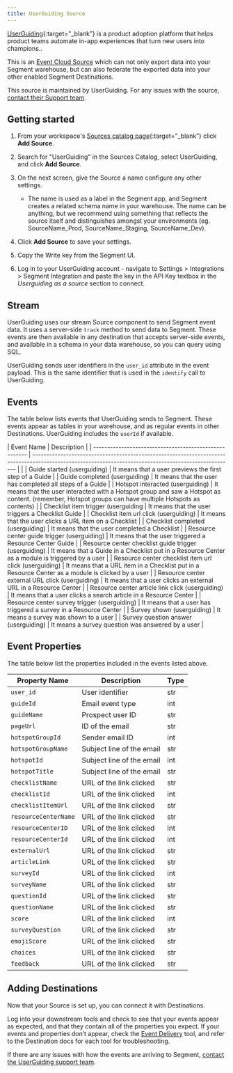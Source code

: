 ```yaml
---
title: UserGuiding Source
---
```


[UserGuiding](https://userguiding.com/?utm_source=segmentio&utm_medium=docs&utm_campaign=partners){:target="_blank”} is a product adoption platform that helps product teams automate in-app experiences that turn new users into champions..

This is an [Event Cloud Source](/docs/sources/#event-cloud-sources) which can not only export data into your Segment warehouse, but can also federate the exported data into your other enabled Segment Destinations.

This source is maintained by UserGuiding. For any issues with the source, [contact their Support team](mailto:assist@userguiding.com).

## Getting started

1. From your workspace's [Sources catalog page](https://app.segment.com/goto-my-workspace/sources/catalog){:target="_blank”} click **Add Source**.
2. Search for "UserGuiding" in the Sources Catalog, select UserGuiding, and click **Add Source**.
3. On the next screen, give the Source a name configure any other settings.

   - The name is used as a label in the Segment app, and Segment creates a related schema name in your warehouse. The name can be anything, but we recommend using something that reflects the source itself and distinguishes amongst your environments (eg. SourceName_Prod, SourceName_Staging, SourceName_Dev).

4. Click **Add Source** to save your settings.
5. Copy the Write key from the Segment UI.
6. Log in to your UserGuiding account - navigate to Settings > Integrations > Segment Integration and paste the key in the API Key textbox in the *Userguiding as a source* section to connect.

## Stream

UserGuiding uses our stream Source component to send Segment event data. It uses a server-side `track` method to send data to Segment. These events are then available in any destination that accepts server-side events, and available in a schema in your data warehouse, so you can query using SQL.

UserGuiding sends user identifiers in the `user_id` attribute in the event payload. This is the same identifier that is used in the `identify` call to UserGuiding.

## Events

The table below lists events that UserGuiding sends to Segment. These events appear as tables in your warehouse, and as regular events in other Destinations. UserGuiding includes the `userId` if available.

| Event Name                                             | Description                                                                                                                                            |
| ------------------------------------------------------ | ------------------------------------------------------------------------------------------------------------------------------------------------------ |  |
| Guide started (userguiding)                            | It means that a user previews the first step of a Guide                                                                                                |
| Guide completed (userguiding)                          | It means that the user has completed all steps of a Guide                                                                                              |
| Hotspot interacted (userguiding)                       | It means that the user interacted with a Hotspot group and saw a Hotspot as content. (remember, Hotspot groups can have multiple Hotspots as contents) |
| Checklist item trigger (userguiding                    | It means that the user triggers a Checklist Guide                                                                                                      |
| Checklist item url click (userguiding)                 | It means that the user clicks a URL item on a Checklist                                                                                                |
| Checklist completed (userguiding)                      | It means that the user completed a Checklist                                                                                                           |
| Resource center guide trigger (userguiding)            | It means that the user triggered a Resource Center Guide                                                                                               |
| Resource center checklist guide trigger (userguiding)  | It means that a Guide in a Checklist put in a Resource Center as a module is triggered by a user                                                       |
| Resource center checklist item url click (userguiding) | It means that a URL item in a Checklist put in a Resource Center as a module is clicked by a user                                                      |
| Resource center external URL click (userguiding)       | It means that a user clicks an external URL in a Resource Center                                                                                       |
| Resource center article link click (userguiding)       | It means that a user clicks a search article in a Resource Center                                                                                      |
| Resource center survey trigger (userguiding)           | It means that a user has triggered a survey in a Resource Center                                                                                       |
| Survey shown (userguiding)                             | It means a survey was shown to a user                                                                                                                  |
| Survey question answer (userguiding)                   | It means a survey question was answered by a user                                                                                                      |


## Event Properties

The table below list the properties included in the events listed above.

| Property Name        | Description               | Type |
| -------------------- | ------------------------- | ---- |
| `user_id`            | User identifier           | str  |
| `guideId`            | Email event type          | int  |
| `guideName`          | Prospect user ID          | str  |
| `pageUrl`            | ID of the email           | str  |
| `hotspotGroupId`     | Sender email ID           | int  |
| `hotspotGroupName`   | Subject line of the email | str  |
| `hotspotId`          | Subject line of the email | int  |
| `hotspotTitle`       | Subject line of the email | str  |
| `checklistName`      | URL of the link clicked   | str  |
| `checklistId`        | URL of the link clicked   | int  |
| `checklistItemUrl`   | URL of the link clicked   | str  |
| `resourceCenterName` | URL of the link clicked   | str  |
| `resourceCenterID`   | URL of the link clicked   | int  |
| `resourceCenterId`   | URL of the link clicked   | int  |
| `externalUrl`        | URL of the link clicked   | str  |
| `articleLink`        | URL of the link clicked   | str  |
| `surveyId`           | URL of the link clicked   | int  |
| `surveyName`         | URL of the link clicked   | str  |
| `questionId`         | URL of the link clicked   | str  |
| `questionName`       | URL of the link clicked   | str  |
| `score`              | URL of the link clicked   | int  |
| `surveyQuestion`     | URL of the link clicked   | str  |
| `emojiScore`         | URL of the link clicked   | str  |
| `choices`            | URL of the link clicked   | str  |
| `feedback`           | URL of the link clicked   | str  |
 

## Adding Destinations

Now that your Source is set up, you can connect it with Destinations.

Log into your downstream tools and check to see that your events appear as expected, and that they contain all of the properties you expect. If your events and properties don’t appear, check the [Event Delivery](/docs/connections/event-delivery/) tool, and refer to the Destination docs for each tool for troubleshooting.

If there are any issues with how the events are arriving to Segment, [contact the UserGuiding support team](mailto:assist@userguiding.com).
